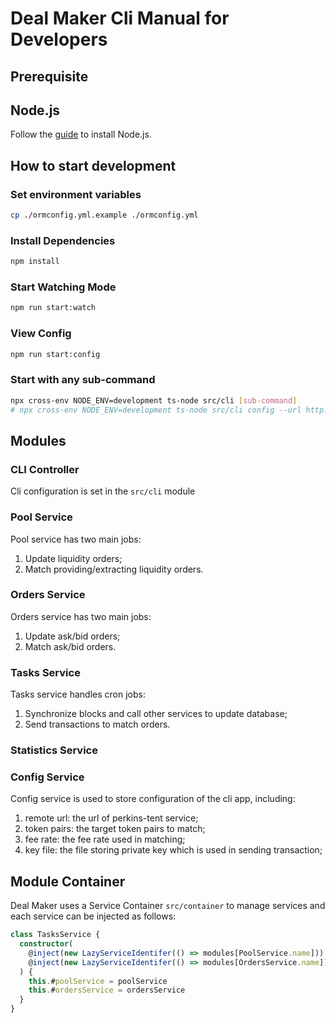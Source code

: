 # Deal Maker Cli Manual for Developers

## Prerequisite

## Node.js

Follow the [guide](https://nodejs.org/en/download/) to install Node.js.

## How to start development

### Set environment variables

```bash
cp ./ormconfig.yml.example ./ormconfig.yml
```

### Install Dependencies

```bash
npm install
```

### Start Watching Mode

```bash
npm run start:watch
```

### View Config

```bash
npm run start:config
```

### Start with any sub-command

```bash
npx cross-env NODE_ENV=development ts-node src/cli [sub-command]
# npx cross-env NODE_ENV=development ts-node src/cli config --url http://localhost:8115
```

## Modules

### CLI Controller

Cli configuration is set in the `src/cli` module

### Pool Service

Pool service has two main jobs:

1. Update liquidity orders;
2. Match providing/extracting liquidity orders.

### Orders Service

Orders service has two main jobs:

1. Update ask/bid orders;
2. Match ask/bid orders.

### Tasks Service

Tasks service handles cron jobs:

1. Synchronize blocks and call other services to update database;
2. Send transactions to match orders.

### Statistics Service

### Config Service

Config service is used to store configuration of the cli app, including:

1. remote url: the url of perkins-tent service;
2. token pairs: the target token pairs to match;
3. fee rate: the fee rate used in matching;
4. key file: the file storing private key which is used in sending transaction;

## Module Container

Deal Maker uses a Service Container `src/container` to manage services and each service can be injected as follows:

```typescript
class TasksService {
  constructor(
    @inject(new LazyServiceIdentifer(() => modules[PoolService.name])) poolService: PoolService,
    @inject(new LazyServiceIdentifer(() => modules[OrdersService.name])) ordersService: OrdersService,
  ) {
    this.#poolService = poolService
    this.#ordersService = ordersService
  }
}
```
